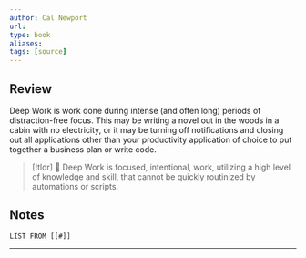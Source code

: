 ```yaml
---
author: Cal Newport
url: 
type: book
aliases: 
tags: [source]
---
```

## Review
Deep Work is work done during intense (and often long) periods of distraction-free focus. This may be writing a novel out in the woods in a cabin with no electricity, or it may be turning off notifications and closing out all applications other than your productivity application of choice to put together a business plan or write code.

> [!tldr] 🔑 Deep Work is focused, intentional, work, utilizing a high level of knowledge and skill, that cannot be quickly routinized by automations or scripts.

## Notes
```dataview
LIST FROM [[#]]
```

---